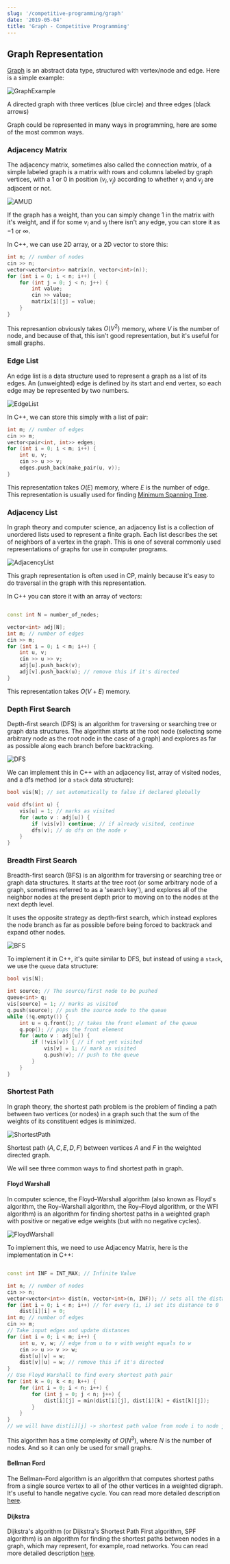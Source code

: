 ```yaml
---
slug: '/competitive-programming/graph'
date: '2019-05-04'
title: 'Graph - Competitive Programming'
---
```


## Graph Representation

[Graph](https://en.wikipedia.org/wiki/Graph_(abstract_data_type)) is an abstract data type, structured with vertex/node and edge. Here is a simple example:

![GraphExample](./images/GraphExample.svg)

A directed graph with three vertices (blue circle) and three edges (black arrows)

Graph could be represented in many ways in programming, here are some of the most common ways.

### Adjacency Matrix

The adjacency matrix, sometimes also called the connection matrix, of a simple labeled graph is a matrix with rows and columns labeled by graph vertices, with a $1$ or $0$ in position $(v_i,v_j)$ according to whether $v_i$ and $v_j$ are adjacent or not.

![AMUD](./images/AdjacencyMatrix.png)

If the graph has a weight, than you can simply change $1$ in the matrix with it's weight, and if for some $v_i$ and $v_j$ there isn't any edge, you can store it as $-1$ or $\infty$.

In C++, we can use $\text{2D}$ array, or a $\text{2D}$ vector to store this:

```c++
int n; // number of nodes
cin >> n;
vector<vector<int>> matrix(n, vector<int>(n));
for (int i = 0; i < n; i++) {
    for (int j = 0; j < n; j++) {
        int value;
        cin >> value;
        matrix[i][j] = value;
    }
}
```

This represantion obviously takes $O(V^2)$ memory, where $V$ is the number of node, and because of that, this isn't good representation, but it's useful for small graphs.

### Edge List

An edge list is a data structure used to represent a graph as a list of its edges. An (unweighted) edge is defined by its start and end vertex, so each edge may be represented by two numbers.

![EdgeList](./images/EdgeList.png)

In C++, we can store this simply with a list of pair:

```c++
int m; // number of edges
cin >> m;
vector<pair<int, int>> edges;
for (int i = 0; i < m; i++) {
    int u, v;
    cin >> u >> v;
    edges.push_back(make_pair(u, v));
}
```

This representation takes $O(E)$ memory, where $E$ is the number of edge. This representation is usually used for finding [Minimum Spanning Tree](https://cp-algorithms.com/graph/mst_kruskal.html).

### Adjacency List

In graph theory and computer science, an adjacency list is a collection of unordered lists used to represent a finite graph. Each list describes the set of neighbors of a vertex in the graph. This is one of several commonly used representations of graphs for use in computer programs.

![AdjacencyList](./images/AdjacencyList.JPG)

This graph representation is often used in CP, mainly because it's easy to do traversal in the graph with this representation.

In C++ you can store it with an array of vectors:

```c++

const int N = number_of_nodes;

vector<int> adj[N];
int m; // number of edges
cin >> m;
for (int i = 0; i < m; i++) {
    int u, v;
    cin >> u >> v;
    adj[u].push_back(v);
    adj[v].push_back(u); // remove this if it's directed
}

```

This representation takes $O(V + E)$ memory.

### Depth First Search

Depth-first search (DFS) is an algorithm for traversing or searching tree or graph data structures. The algorithm starts at the root node (selecting some arbitrary node as the root node in the case of a graph) and explores as far as possible along each branch before backtracking.

![DFS](./images/DFS.png)

We can implement this in C++ with an adjacency list, array of visited nodes, and a dfs method (or a `stack` data structure):

```c++
bool vis[N]; // set automatically to false if declared globally

void dfs(int u) {
    vis[u] = 1; // marks as visited
    for (auto v : adj[u]) {
        if (vis[v]) continue; // if already visited, continue
        dfs(v); // do dfs on the node v
    }
}
```

### Breadth First Search

Breadth-first search (BFS) is an algorithm for traversing or searching tree or graph data structures. It starts at the tree root (or some arbitrary node of a graph, sometimes referred to as a 'search key'), and explores all of the neighbor nodes at the present depth prior to moving on to the nodes at the next depth level.

It uses the opposite strategy as depth-first search, which instead explores the node branch as far as possible before being forced to backtrack and expand other nodes.

![BFS](./images/BFS.png)

To implement it in C++, it's quite similar to DFS, but instead of using a `stack`, we use the `queue` data structure:

```c++
bool vis[N];

int source; // The source/first node to be pushed
queue<int> q;
vis[source] = 1; // marks as visited
q.push(source); // push the source node to the queue
while (!q.empty()) {
    int u = q.front(); // takes the front element of the queue
    q.pop(); // pops the front element
    for (auto v : adj[u]) {
        if (!vis[v]) { // if not yet visited
            vis[v] = 1; // mark as visited
            q.push(v); // push to the queue
        }
    }
}
```

### Shortest Path

In graph theory, the shortest path problem is the problem of finding a path between two vertices (or nodes) in a graph such that the sum of the weights of its constituent edges is minimized.

![ShortestPath](./images/ShortestPath.svg)

Shortest path $(A, C, E, D, F)$ between vertices $A$ and $F$ in the weighted directed graph.

We will see three common ways to find shortest path in graph.

#### Floyd Warshall

In computer science, the Floyd–Warshall algorithm (also known as Floyd's algorithm, the Roy–Warshall algorithm, the Roy–Floyd algorithm, or the WFI algorithm) is an algorithm for finding shortest paths in a weighted graph with positive or negative edge weights (but with no negative cycles).

![FloydWarshall](./images/FloydWarshall.png)

To implement this, we need to use Adjacency Matrix, here is the implementation in C++:

```c++

const int INF = INT_MAX; // Infinite Value

int n; // number of nodes
cin >> n;
vector<vector<int>> dist(n, vector<int>(n, INF)); // sets all the distance to INF
for (int i = 0; i < n; i++) // for every (i, i) set its distance to 0
    dist[i][i] = 0;
int m; // number of edges
cin >> m;
// Take input edges and update distances
for (int i = 0; i < m; i++) {
    int u, v, w; // edge from u to v with weight equals to w
    cin >> u >> v >> w;
    dist[u][v] = w;
    dist[v][u] = w; // remove this if it's directed
}
// Use Floyd Warshall to find every shortest path pair
for (int k = 0; k < n; k++) {
    for (int i = 0; i < n; i++) {
        for (int j = 0; j < n; j++) {
            dist[i][j] = min(dist[i][j], dist[i][k] + dist[k][j]);
        }
    }
}
// we will have dist[i][j] -> shortest path value from node i to node j
```

This algorithm has a time complexity of $O(N^3)$, where $N$ is the number of nodes. And so it can only be used for small graphs.

#### Bellman Ford

The Bellman–Ford algorithm is an algorithm that computes shortest paths from a single source vertex to all of the other vertices in a weighted digraph. It's useful to handle negative cycle. You can read more detailed description [here](https://cp-algorithms.com/graph/bellman_ford.html).

#### Dijkstra

Dijkstra's algorithm (or Dijkstra's Shortest Path First algorithm, SPF algorithm) is an algorithm for finding the shortest paths between nodes in a graph, which may represent, for example, road networks. You can read more detailed description [here](https://cp-algorithms.com/graph/dijkstra.html).